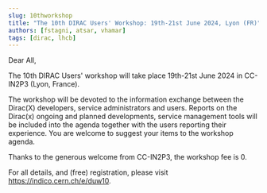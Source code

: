 ```yaml
---
slug: 10thworkshop
title: "The 10th DIRAC Users' Workshop: 19th-21st June 2024, Lyon (FR)"
authors: [fstagni, atsar, vhamar]
tags: [dirac, lhcb]
---
```


Dear All,

The 10th DIRAC Users' workshop will take place 19th-21st June 2024 in CC-IN2P3 (Lyon, France).

The workshop will be devoted to the information exchange between the Dirac(X) developers, service administrators and users. Reports on the Dirac(x) ongoing and planned developments, service management tools will be included into the agenda together with the users reporting their experience. You are welcome to suggest your items to the workshop agenda.

Thanks to the generous welcome from CC-IN2P3, the workshop fee is 0.

For all details, and (free) registration, please visit https://indico.cern.ch/e/duw10.
